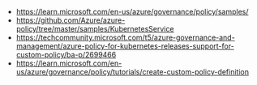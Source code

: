 - https://learn.microsoft.com/en-us/azure/governance/policy/samples/
- https://github.com/Azure/azure-policy/tree/master/samples/KubernetesService
- https://techcommunity.microsoft.com/t5/azure-governance-and-management/azure-policy-for-kubernetes-releases-support-for-custom-policy/ba-p/2699466
- https://learn.microsoft.com/en-us/azure/governance/policy/tutorials/create-custom-policy-definition
